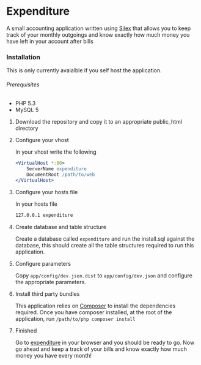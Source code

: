 Expenditure
============
A small accounting application written using [Silex](http://silex.sensiolabs.org/) that allows you to keep track of your monthly outgoings and know exactly how much money you have left in your account after bills

### Installation

This is only currently avaialble if you self host the application. 

###### Prerequisites

- PHP 5.3
- MySQL 5

1. Download the repository and copy it to an appropriate public_html directory

2. Configure your vhost

    In your vhost write the following

    ```apache
    <VirtualHost *:80>
        ServerName expenditure
        DocumentRoot /path/to/web
    </VirtualHost>
    ```

3. Configure your hosts file

    In your hosts file
    
    ```apache
    127.0.0.1 expenditure
    ```

4. Create database and table structure

    Create a database called `expenditure` and run the install.sql against the database, this should create all the table structures required to run this application. 

5. Configure parameters

    Copy `app/config/dev.json.dist` to `app/config/dev.json` and configure the appropriate parameters.

6. Install third party bundles

    This application relies on [Composer](http://getcomposer.org/download/) to install the dependencies required. Once you have composer installed, at the root of the application, run `/path/to/php composer install`
    
7. Finished

    Go to [expenditure](http://expenditure) in your browser and you should be ready to go. Now go ahead and keep a track of your bills and know exactly how much money you have every month!